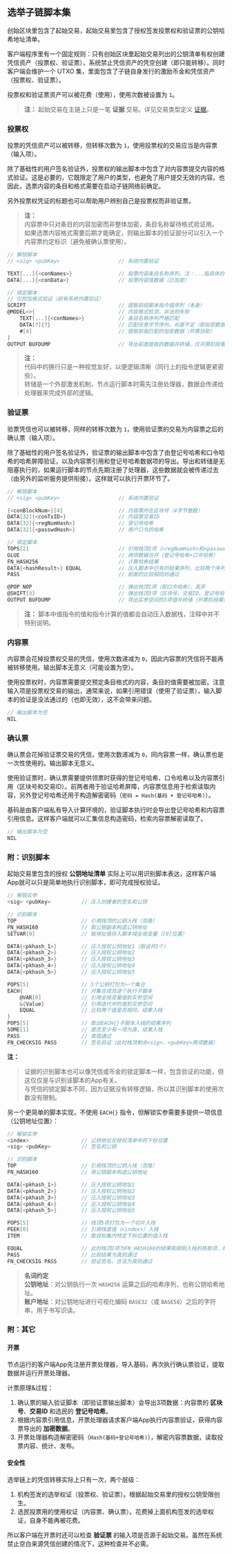 ## 选举子链脚本集

创始区块里包含了起始交易，起始交易里包含了授权签发投票权和验证票的公钥哈希地址清单。

客户端程序里有一个固定规则：只有创始区块里起始交易列出的公钥清单有权创建凭信资产（投票权、验证票），系统禁止凭信资产的凭空创建（即只能转移）。同时客户端会维护一个 UTXO 集，里面包含了子链自身发行的激励币金和凭信资产（投票权、验证票）。

投票权和验证票资产可以被花费（使用），使用次数被设置为 `1`。

> __注：__
> 起始交易在主链上只是一笔 __证据__ 交易。详见交易类型定义 [证据](../../5.脚本系统设计.md#证据)。


### 投票权

投票的凭信资产可以被转移，但转移次数为 `1`，使用投票权的交易应当是内容票（输入项）。

除了基础性的用户签名验证外，投票权的输出脚本中包含了对内容票提交内容的格式验证。这是必要的，它既限定了用户的类型，也避免了用户提交无效的内容。也因此，选票内容的条目和格式需要在启动子链网络前确定。

另外投票权凭证的标题也可以帮助用户辨别自己是投票权而非验证票。

> __注：__<br>
> 内容票中只对条目的内容加密而非整体加密，条目名称留待格式验证用。<br>
> 如果选票内容格式需要后期才能确定，则输出脚本的验证部分可以引入一个内容票约定标识（避免被确认票使用）。<br>

```go
// 解锁脚本
// <sig> <pubKey>                   // 系统内置验证

TEXT[...]{<conNames>}               // 投票内容条目名称序列。注：...指具体的长度值，<conNames>为指代
DATA[...]{<conData>}                // 投票内容值数据（已加密）

// 锁定脚本
// 仅附加格式验证（前有系统内置验证）
SCRIPT                              // 提取前段脚本指令值序列（本身）
@MODEL<>{                           // 内容格式检测，非法则失败
    TEXT[...]{<conNames>}           // 条目名称序列严格匹配
    DATA[?]{?}                      // 匹配任意字节序列，长度不定（即加密数据）
    #[4]                            // 提取前面匹配的加密数据（开票协助）
}
OUTPUT BUFDUMP                      // 导出前面提取的数据并转储。仅开票阶段需要，空执行无害
```

> __注：__<br>
> 代码中的换行只是一种视觉友好，以便逻辑清晰（同行上的指令逻辑更紧密些）。<br>
> 转储是一个外部激发机制，节点运行脚本时需先注册处理器，数据会传递给处理器来完成外部的逻辑。<br>


### 验证票

验票凭信也可以被转移，同样的转移次数为 `1`，使用验证票的交易为内容票之后的确认票（输入项）。

除了基础性的用户签名验证外，验证票的输出脚本中包含了由登记号哈希和口令哈希的哈希屏障验证，以及内容票引用和登记号哈希数据项的导出。导出和转储是无阻塞执行的，如果运行脚本的节点先期注册了处理器，这些数据就会被传递过去（由另外的监听服务提供衔接）。这样就可以执行开票环节了。

```go
// 解锁脚本
// <sig> <pubKey>                   // 系统内置验证

{<conBlockNum>}[4]                  // 内容票所在区块号（4字节整数）
DATA[32]{<conTxID>}                 // 内容票交易ID
DATA[32]{<regNumHash>}              // 登记号哈希
DATA[32]{<passwdHash>}              // 用户口令的哈希

// 锁定脚本
TOPS[2]                             // 引用栈顶2项（<regNumHash>和<passwdHash>）
GLUE                                // 两项数据合并（登记号哈希+口令哈希）
FN_HASH256                          // 计算哈希结果
DATA{<hashResult>} EQUAL            // 压入脚本中已有的结果序列，比较两个序列是否相同
PASS                                // 前面的比较相同则通过

@POP NOP                            // 弹出栈顶1项（即口令哈希），丢弃
@SHIFT[3]                           // 弹出栈顶3项（区块号、交易ID、登记号哈希）到实参空间
OUTPUT BUFDUMP                      // 导出实参空间的3项值并转储（开票阶段需要）
```

> __注：__
> 脚本中值指令的值和指令计算的值都会自动压入数据栈，注释中并不特别说明。


### 内容票

内容票会花掉投票权交易的凭信，使用次数递减为 `0`，因此内容票的凭信将不能再被转移使用。输出脚本无意义（可能设置为空）。

使用投票权时，内容票需要提交预定条目格式的内容，条目的值需要被加密。注意输入项是投票权交易的输出，通常来说，如果引用错误（使用了验证票），输入脚本的验证是没法通过的（也即无效），这不会带来问题。

```go
// 输出脚本为空
NIL
```


### 确认票

确认票会花掉验证票交易的凭信，使用次数递减为 `0`，同内容票一样，确认票也是一次性使用的。输出脚本无意义。

使用验证票时，确认票需要提供领票时获得的登记号哈希、口令哈希以及内容票引用（区块号和交易ID）。前两者用于验证哈希屏障，内容票信息用于检索读取内容，另外登记号哈希还用于构造解密密码（`密码 = Hash(基码 + 登记号哈希)`）。

基码是由客户端私有导入计算环境的，验证脚本执行时会导出登记号哈希和内容票引用信息。这样客户端就可以汇集信息构造密码，检索内容票解密读取了。

```go
// 输出脚本为空
NIL
```


### 附：识别脚本

起始交易里包含的授权 __公钥地址清单__ 实际上可以用识别脚本表达，这样客户端App就可以只是简单地执行识别脚本，即可完成授权验证。

```go
// 解锁实参
<sig> <pubKey>          // 压入创建者的签名和公钥

// 识别脚本
TOP                     // 引用栈顶的公钥入栈（克隆）
FN_HASH160              // 取公钥副本构造公钥地址
SETVAR[0]               // 取地址值存入脚本域全局变量（[0]位置）

DATA{<pkhash_1>}        // 压入授权公钥地址1（假设共5个）
DATA{<pkhash_2>}        // 压入授权公钥地址2
DATA{<pkhash_3>}        // 压入授权公钥地址3
DATA{<pkhash_4>}        // 压入授权公钥地址4
DATA{<pkhash_5>}        // 压入授权公钥地址5

POPS[5]                 // 5个公钥打包为一个集合
EACH{                   // 对集合成员逐个执行子脚本
    @VAR[0]             // 引用全局变量值到实参空间
    &{Value}            // 引用迭代中的值到实参空间
    EQUAL               // 比较两个值是否相同，结果入栈
}
POPS[5]                 // 取出EACH{}子脚本入栈的结果序列
SOME[1]                 // 是否至少有一项为真，结果入栈
PASS                    // 真值通过
FN_CHECKSIG PASS        // 签名验证（此时栈顶剩余<sig>，<pubKey>两项数据）
```

__注：__<br>
> 证据的识别脚本也可以像凭信或币金的锁定脚本一样，包含验证的功能，但这仅仅是与识别该脚本的App有关。<br>
> 与凭信的锁定脚本不同，因为证据没有转移逻辑，所以其识别脚本的使用次数没有限制。<br>


另一个更简单的脚本实现，不使用  `EACH{}` 指令，但解锁实参需要多提供一项信息（公钥地址位置）：

```go
// 解锁实参
<index>                 // 公钥地址在授权清单中的下标位置
<sig> <pubKey>          // 签名和公钥

// 识别脚本
TOP                     // 引用栈顶的公钥入栈（克隆）
FN_HASH160              // 用公钥副本构造公钥地址

DATA{<pkhash_1>}        // 压入授权公钥地址1
DATA{<pkhash_2>}        // 压入授权公钥地址2
DATA{<pkhash_3>}        // 压入授权公钥地址3
DATA{<pkhash_4>}        // 压入授权公钥地址4
DATA{<pkhash_5>}        // 压入授权公钥地址5

POPS[5]                 // 栈顶5项打包为一个切片入栈
PEEK[0]                 // 引用栈底值（<index>）入栈
ITEM                    // 取目标集内特定下标位置的值入栈

EQUAL                   // 此时栈顶2项为FN_HASH160的结果和刚刚入栈的拣取项，相等比较
PASS                    // 比较结果为真则通过
FN_CHECKSIG PASS        // 验证签名，合法为真则通过
```

> **名词约定**<br>
> **公钥地址**：对公钥执行一次 `HASH256` 运算之后的哈希序列，也称公钥哈希地址。<br>
> **账户地址**：对公钥地址进行可视化编码 `BASE32`（或 `BASE58`）之后的字符串，用于书写识读。<br>


### 附：其它

#### 开票

节点运行的客户端App先注册开票处理器，导入基码，再次执行确认票验证，提取数据并运行开票处理器。

计票原理&过程：

1. 确认票的输入验证脚本（即验证票输出脚本）会导出3项数据：内容票的 __区块号__、__交易ID__ 和选民的 __登记号哈希__。
2. 根据内容票引用信息，开票处理器请求客户端App执行内容票验证，获得内容票导出的 __加密数据__。
3. 开票处理器构造解密密码（`Hash(基码+登记号哈希)`），解密内容票数据，读取投票内容、统计、发布。


#### 安全性

选举链上的凭信转移实际上只有一次，两个层级：

1. 机构签发的选举权证（投票权、验证票）。根据起始交易里的授权公钥受限创生。
2. 选民投票用的使用权证（内容票、确认票）。花费掉上面机构签发的选举权证，自身不能再被花费。

所以客户端在开票时还可以检查 __验证票__ 的输入项是否源于起始交易。虽然在系统禁止空白来源凭信创建的情况下，这种检查并不必需。
